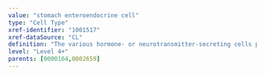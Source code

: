 ```yaml
---
value: "stomach enteroendocrine cell"
type: "Cell Type"
xref-identifier: "1001517"
xref-dataSource: "CL"
definition: "The various hormone- or neurotransmitter-secreting cells present throughout the mucosa of the stomach."
level: "Level 4+"
parents: [0000164,0002659]
---
```

